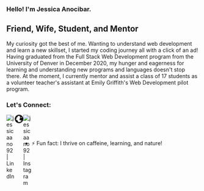 ### Hello! I'm Jessica Anocibar.

## Friend, Wife, Student, and Mentor

My curiosity got the best of me. Wanting to understand web development and learn a new skillset, I started my coding journey all with a click of an ad! Having graduated from the Full Stack Web Development program from the University of Denver in December 2020, my hunger and eagerness for learning and understanding new programs and languages doesn't stop there. At the moment, I currently mentor and assist a class of 17 students as a volunteer teacher's assistant at Emily Griffith's Web Development pilot program.

### Let's Connect:
[<img align="left" alt="jessicaano92 | LinkedIn" width="22px" src="https://cdn.jsdelivr.net/npm/simple-icons@v3/icons/linkedin.svg" />][linkedin]
[<img align="left" alt="jessicaano92" width="22px" src="https://raw.githubusercontent.com/iconic/open-iconic/master/svg/globe.svg">][website]
[<img align="left" alt="jessicaano92 | Instagram" width="22px" src="https://cdn.jsdelivr.net/npm/simple-icons@v3/icons/instagram.svg">][instagram]

<br />
<br />
<br />


- ⚡ Fun fact: I thrive on caffeine, learning, and nature!

<br />


[linkedin]: https://www.linkedin.com/in/jessica-anocibar/
[website]: https://jessica-anocibar-portfolio.netlify.app/
[instagram]: https://www.instagram.com/jessica.anocibar/
